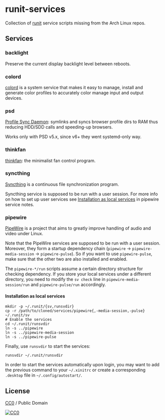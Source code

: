 runit-services
==============

Collection of [runit](http://smarden.org/runit/) service scripts missing from
the Arch Linux repos.

Services
--------

### backlight

Preserve the current display backlight level between reboots.

### colord

[colord](https://www.freedesktop.org/software/colord/) is a system service that
makes it easy to manage, install and generate color profiles to accurately color
manage input and output devices.

### psd

[Profile Sync Daemon](https://github.com/graysky2/profile-sync-daemon): symlinks
and syncs browser profile dirs to RAM thus reducing HDD/SDD calls and
speeding-up browsers.

Works only with PSD v5.x, since v6+ they went systemd-only way.

### thinkfan

[thinkfan](https://github.com/vmatare/thinkfan): the minimalist fan control
program.

### syncthing

[Syncthing](https://github.com/syncthing/syncthing) is a continuous file
synchronization program.

Syncthing service is supposed to be run with a user session. For more info on
how to set up user services see [Installation as local services](#installation-as-local-services) 
in pipewire service notes.

### pipewire

[PipeWire](https://pipewire.org/) is a project that aims to greatly improve
handling of audio and video under Linux.

Note that the PipeWire services are supposed to be run with a user session.
Moreover, they form a startup dependency chain (`pipewire` ->
`pipewire-media-session` -> `pipewire-pulse`). So if you want to use
`pipewire-pulse`, make sure that the other two are also installed and enabled.

The `pipewire-*/run` scripts assume a certain directory structure for checking
dependency. If you store your local services under a different directory, you
need to modify the `sv check` line in `pipewire-media-session/run` and
`pipewire-pulse/run` accordingly.

#### Installation as local services

``` shell
mkdir -p ~/.runit/{sv,runsvdir}
cp -r /path/to/cloned/services/pipewire{,-media-session,-pulse} ~/.runit/sv
# Enable the services
cd ~/.runit/runsvdir
ln -s ../pipewire
ln -s ../pipewire-media-session
ln -s ../pipewire-pulse
```

Finally, use `runsvdir` to start the services:
``` shell
runsvdir ~/.runit/runsvdir
```
In order to start the services automatically upon login, you may want to add
the previous command to your `~/.xinitrc` or create a corresponding `.desktop`
file in `~/.config/autostart/`.


License
-------

[CC0](https://creativecommons.org/publicdomain/zero/1.0/) / Public Domain

[![CC0](https://licensebuttons.net/p/zero/1.0/88x31.png)](https://creativecommons.org/publicdomain/zero/1.0/)
